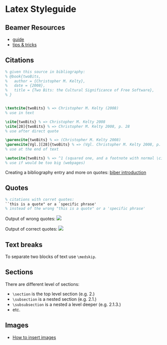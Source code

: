 # Latex Styleguide

## Beamer Resources

- [guide](https://www.overleaf.com/learn/latex/Beamer)
- [tips & tricks](https://wiki.ipv6lab.f1.htw-berlin.de/public_v6/latex_beamer#text_hervorheben)

## Citations

```tex
% given this source in bibliography:
% @book{twoBits,
%   author = {Christopher M. Kelty},
%   date = {2008},
%   title = {Two Bits: the Cultural Significance of Free Software},
% }


\textcite{twoBits} % => Christopher M. Kelty (2008)
% use in text

\cite{twoBits} % => Christopher M. Kelty 2008
\cite[28]{twoBits} % => Christopher M. Kelty 2008, p. 28
% use after direct quote

\parencite{twoBits} % => (Christopher M. Kelty 2008)
\parencite[Vgl.][28]{twoBits} % => (Vgl. Christopher M. Kelty 2008, p. 28)
% use at the end of text

\autocite{twoBits} % => ^1 (squared one, and a footnote with normal \cite)
% use if would be too big (webpages)
```

Creating a bibliography entry and more on quotes: [biber introduction](https://en.wikibooks.org/wiki/LaTeX/Bibliographies_with_biblatex_and_biber)

## Quotes

```tex
% citations with corret quotes:
``this is a quote" or a `specific phrase'
% instead of the wrong "this is a quote" or a 'specific phrase'
```

Output of wrong quotes: ![](https://i.imgur.com/NZOdoiG.png)

Output of correct quotes: ![](https://i.imgur.com/rkB7vLH.png)

## Text breaks

To separate two blocks of text use `\medskip`.

## Sections

There are different level of sections:
- `\section` is the top level section (e.g. 2.)
- `\subsection` is a nested section (e.g. 2.1.)
- `\subsubsection` is a nested a level deeper (e.g. 2.1.3.)
- etc.

## Images

- [How to insert images](https://www.overleaf.com/learn/latex/Inserting_Images)

